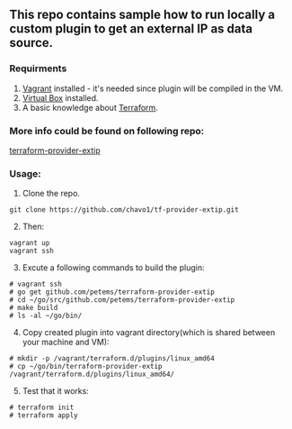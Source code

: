 ## This repo contains sample how to run locally a custom plugin to get an external IP as data source.

### Requirments

1. [Vagrant](https://www.vagrantup.com/) installed - it's needed since plugin will be compiled in the VM.
2. [Virtual Box](https://www.virtualbox.org/) installed.
3. A basic knowledge about [Terraform](https://www.terraform.io/).
### More info could be found on following repo:

[terraform-provider-extip](https://github.com/petems/terraform-provider-extip)
### Usage:

1. Clone the repo.
```
git clone https://github.com/chavo1/tf-provider-extip.git
```
2. Then:
```
vagrant up
vagrant ssh
```
3.  Excute a following commands to build the plugin:
```
# vagrant ssh  
# go get github.com/petems/terraform-provider-extip  
# cd ~/go/src/github.com/petems/terraform-provider-extip  
# make build  
# ls -al ~/go/bin/
```
4. Copy created plugin into vagrant directory(which is shared between your machine and VM):
```
# mkdir -p /vagrant/terraform.d/plugins/linux_amd64
# cp ~/go/bin/terraform-provider-extip /vagrant/terraform.d/plugins/linux_amd64/
```
5. Test that it works:
```
# terraform init  
# terraform apply
```
